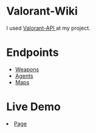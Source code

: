 # Valorant-Wiki
I used <a href="https://dash.valorant-api.com/">Valorant-API </a>at my project.
# Endpoints

<ul>
  <a href="https://dash.valorant-api.com/endpoints/weapons"><li>Weapons</li></a>
  <a href="https://dash.valorant-api.com/endpoints/agents"><li>Agents</li></a>
  <a href="https://dash.valorant-api.com/endpoints/maps"><li>Maps</li></a>
</ul>

# Live Demo
  <a href="https://cembolat.github.io/Valorant-Wiki/"><li>Page</li></a>
